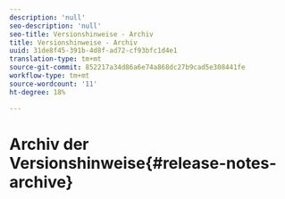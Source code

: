 ```yaml
---
description: 'null'
seo-description: 'null'
seo-title: Versionshinweise - Archiv
title: Versionshinweise - Archiv
uuid: 31de8f45-391b-4d8f-ad72-cf93bfc1d4e1
translation-type: tm+mt
source-git-commit: 852217a34d86a6e74a868dc27b9cad5e308441fe
workflow-type: tm+mt
source-wordcount: '11'
ht-degree: 18%

---
```



# Archiv der Versionshinweise{#release-notes-archive}

